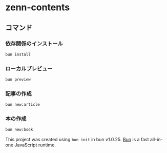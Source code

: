 # zenn-contents

## コマンド

### 依存関係のインストール

```bash
bun install
```

### ローカルプレビュー

```bash
bun preview
```

### 記事の作成

```bash
bun new:article
```

### 本の作成

```bash
bun new:book
```

This project was created using `bun init` in bun v1.0.25. [Bun](https://bun.sh) is a fast all-in-one JavaScript runtime.
